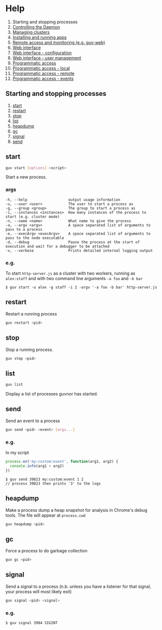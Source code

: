 # Help

1. Starting and stopping processes
1. [Controlling the Daemon](daemon.md)
1. [Managing clusters](clusters.md)
1. [Installing and running apps](apps.md)
1. [Remote access and monitoring (e.g. guv-web)](remote.md)
1. [Web interface](web.md)
1. [Web interface - configuration](web-config.md)
1. [Web interface - user management](web-users.md)
1. [Programmatic access](programmatic-access.md)
1. [Programmatic access - local](programmatic-access-local.md)
1. [Programmatic access - remote](programmatic-access-remote.md)
1. [Programmatic access - events](programmatic-access-events.md)

## Starting and stopping processes

 1. [start](#start)
 1. [restart](#restart)
 1. [stop](#stop)
 1. [list](#list)
 1. [heapdump](#heapdump)
 1. [gc](#gc)
 1. [signal](#signal)
 1. [send](#send)

## start

```sh
guv start [options] <script>
```

Start a new process.

### args

```
-h, --help                   output usage information
-u, --user <user>            The user to start a process as
-g, --group <group>          The group to start a process as
-i, --instances <instances>  How many instances of the process to start (e.g. cluster mode)
-n, --name <name>            What name to give the process
-a, --argv <argv>            A space separated list of arguments to pass to a process
-e, --execArgv <execArgv>    A space separated list of arguments to pass to the node executable
-d, --debug                  Pause the process at the start of execution and wait for a debugger to be attached
-v, --verbose                Prints detailed internal logging output
```

### e.g.

To start `http-server.js` as a cluster with two workers, running as `alex:staff` and with two command line arguments `-a foo` and `-b bar`

```
$ guv start -u alex -g staff -i 2 -argv '-a foo -b bar' http-server.js
```

## restart

Restart a running process

```sh
guv restart <pid>
```

## stop

Stop a running process.

```sh
guv stop <pid>
```

## list

```sh
guv list
```

Display a list of processes guvnor has started.

## send

Send an event to a process

```sh
guv send <pid> <event> [args...]
```

### e.g.

In my script

```javascript
process.on('my:custom:event', function(arg1, arg2) {
  console.info(arg1 + arg2)
})
```

```
$ guv send 39823 my:custom:event 1 2
// process 39823 then prints '3' to the logs
```

## heapdump

Make a process dump a heap snapshot for analysis in Chrome's debug tools.  The file will appear at `process.cwd`

```sh
guv heapdump <pid>
```

## gc

Force a process to do garbage collection

```sh
guv gc <pid>
```

## signal

Send a signal to a process (n.b. unless you have a listener for that signal, your process will most likely exit)

```sh
guv signal <pid> <signal>
```

### e.g.

```sh
$ guv signal 3984 SIGINT
```
